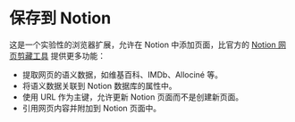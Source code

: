 # 保存到 Notion

这是一个实验性的浏览器扩展，允许在 Notion 中添加页面，比官方的 [Notion 网页剪藏工具](https://chrome.google.com/webstore/detail/notion-web-clipper/knheggckgoiihginacbkhaalnibhilkk?hl=en) 提供更多功能：
- 提取网页的语义数据，如维基百科、IMDb、Allociné 等。
- 将语义数据关联到 Notion 数据库的属性中。
- 使用 URL 作为主键，允许更新 Notion 页面而不是创建新页面。
- 引用网页内容并附加到 Notion 页面中。